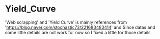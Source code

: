 # Yield_Curve

'Web scrapping' and 'Yield Curve' is mainly references from 'https://blog.naver.com/stochastic73/221683483414' and Since datas and some little details are not work for now so I fixed a little for those details
